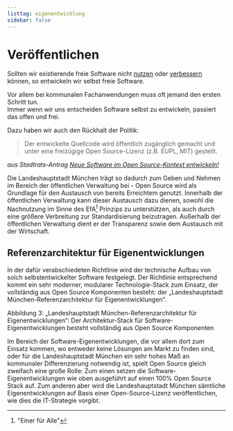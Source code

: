 ```yaml
---
listtag: eigenentwicklung
sidebar: false
---
```


<script setup>
import TagTile from "../.vitepress/components/TagTile.vue";
</script>

# Veröffentlichen

Sollten wir existierende freie Software nicht [nutzen](./use.html) oder [verbessern](./contribute.html) können, so entwickeln wir selbst freie Software.

Vor allem bei kommunalen Fachanwendungen muss oft jemand den ersten Schritt tun.  
Immer wenn wir uns entscheiden Software selbst zu entwickeln, passiert das offen und frei. 

Dazu haben wir auch den Rückhalt der Politik:

> Der entwickelte Quellcode wird öffentlich zugänglich gemacht und unter eine freizügige Open Source-Lizenz (z.B. EUPL, MIT) gestellt.

_aus Stadtrats-Antrag [Neue Software im Open Source-Kontext entwickeln!](https://risi.muenchen.de/risi/antrag/detail/6289779)_

Die Landeshauptstadt München trägt so dadurch zum Geben und Nehmen im Bereich der öffentlichen Verwaltung bei - Open Source wird als Grundlage für den Austausch 
von bereits Erreichtem genutzt. 
Innerhalb der öffentlichen Verwaltung kann dieser Austausch dazu dienen, sowohl die Nachnutzung im Sinne des EfA[^1] Prinzips zu unterstützen, 
als auch durch eine größere Verbreitung zur Standardisierung beizutragen. 
Außerhalb der öffentlichen Verwaltung dient er der Transparenz sowie dem Austausch mit der Wirtschaft.

## Referenzarchitektur für Eigenentwicklungen

In der dafür verabschiedeten Richtlinie wird der technische Aufbau von solch selbstentwickelter Software festgelegt. 
Der Richtlinie entsprechend kommt ein sehr moderner, modularer Technologie-Stack zum Einsatz, der vollständig aus Open Source Komponenten besteht:
der „Landeshauptstadt München-Referenzarchitektur für Eigenentwicklungen“.

Abbildung 3: „Landeshauptstadt München-Referenzarchitektur für Eigenentwicklungen“: Der Architektur-Stack für Software-Eigenentwicklungen besteht vollständig aus Open Source Komponenten

Im Bereich der Software-Eigenentwicklungen, die vor allem dort zum Einsatz kommen, wo entweder keine Lösungen am Markt zu finden sind,
oder für die Landeshauptstadt München ein sehr hohes Maß an kommunaler Differenzierung notwendig ist, spielt Open Source gleich zweifach eine große Rolle: 
Zum einen setzen die Software-Eigenentwicklungen wie oben ausgeführt auf einen 100% Open Source Stack auf. 
Zum anderen aber wird die Landeshauptstadt München sämtliche Eigenentwicklungen auf Basis einer Open-Source-Lizenz veröffentlichen, wie dies die IT-Strategie vorgibt. 


<TagTile
  :tag-names="['eigenentwicklung', 'kooperation']"
  show-tags
  show-excerpt
/>

[^1]: "Einer für Alle"
